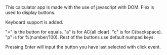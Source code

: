 This calculator app is made with the use of javascript with DOM. Flex is used to display buttons.

Keyboard support is added.

"=" is the button for equals.
"a" is for AC(all clear).
"c" is for C(backspace).
"p" is for %(number/100).
Rest of the buttons use default numpad keys.

Pressing Enter will input the button you have last selected with click event. 


